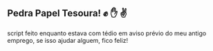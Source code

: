 ## Pedra Papel Tesoura! :fist: :hand: :v:

<p>script feito enquanto estava com tédio em aviso prévio do meu antigo emprego, se isso ajudar alguem, fico feliz!</p>